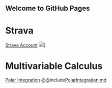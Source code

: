 ## Welcome to GitHub Pages
# Strava
[Strava Account](https://strava.com/athletes/91865061)
[<img src="https://badges.strava.com/echelon-sprite-48.png">](https://strava.com/athletes/91865061))

# Multivariable Calculus
<a href="akshay-seetharam.github.io/PolarIntegration.md">Polar Integration</a>
@@include[PolarIntegration.md](PolarIntegration.md)
